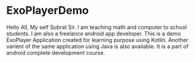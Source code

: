 # ExoPlayerDemo
Hello All, My self Subrat Sir. I am teaching math and computer to school students. I am also a freelance android app developer. This is a demo ExoPlayer Application created for learning purpose using Kotlin. Another varient of the same application using Java is also available. It is a part of android complete development course. 
